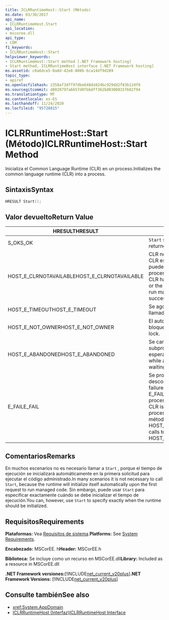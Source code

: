 ```yaml
---
title: ICLRRuntimeHost::Start (Método)
ms.date: 03/30/2017
api_name:
- ICLRRuntimeHost.Start
api_location:
- mscoree.dll
api_type:
- COM
f1_keywords:
- ICLRRuntimeHost::Start
helpviewer_keywords:
- ICLRRuntimeHost::Start method [.NET Framework hosting]
- Start method, ICLRRuntimeHost interface [.NET Framework hosting]
ms.assetid: c0a6dce5-0a8d-42e8-808b-6ca14df9d289
topic_type:
- apiref
ms.openlocfilehash: 2358af3dff97dbe648da924bc929dd2f83b12df0
ms.sourcegitcommit: d8020797a6657d0fbbdff362b80300815f682f94
ms.translationtype: MT
ms.contentlocale: es-ES
ms.lasthandoff: 11/24/2020
ms.locfileid: "95728815"
---
```

# <a name="iclrruntimehoststart-method"></a><span data-ttu-id="38619-102">ICLRRuntimeHost::Start (Método)</span><span class="sxs-lookup"><span data-stu-id="38619-102">ICLRRuntimeHost::Start Method</span></span>

<span data-ttu-id="38619-103">Inicializa el Common Language Runtime (CLR) en un proceso.</span><span class="sxs-lookup"><span data-stu-id="38619-103">Initializes the common language runtime (CLR) into a process.</span></span>  
  
## <a name="syntax"></a><span data-ttu-id="38619-104">Sintaxis</span><span class="sxs-lookup"><span data-stu-id="38619-104">Syntax</span></span>  
  
```cpp  
HRESULT Start();  
```  
  
## <a name="return-value"></a><span data-ttu-id="38619-105">Valor devuelto</span><span class="sxs-lookup"><span data-stu-id="38619-105">Return Value</span></span>  
  
|<span data-ttu-id="38619-106">HRESULT</span><span class="sxs-lookup"><span data-stu-id="38619-106">HRESULT</span></span>|<span data-ttu-id="38619-107">Descripción</span><span class="sxs-lookup"><span data-stu-id="38619-107">Description</span></span>|  
|-------------|-----------------|  
|<span data-ttu-id="38619-108">S_OK</span><span class="sxs-lookup"><span data-stu-id="38619-108">S_OK</span></span>|<span data-ttu-id="38619-109">`Start` se devolvió correctamente.</span><span class="sxs-lookup"><span data-stu-id="38619-109">`Start` returned successfully.</span></span>|  
|<span data-ttu-id="38619-110">HOST_E_CLRNOTAVAILABLE</span><span class="sxs-lookup"><span data-stu-id="38619-110">HOST_E_CLRNOTAVAILABLE</span></span>|<span data-ttu-id="38619-111">CLR no se ha cargado en un proceso o CLR está en un estado en el que no puede ejecutar código administrado ni procesar la llamada correctamente.</span><span class="sxs-lookup"><span data-stu-id="38619-111">The CLR has not been loaded into a process, or the CLR is in a state in which it cannot run managed code or process the call successfully.</span></span>|  
|<span data-ttu-id="38619-112">HOST_E_TIMEOUT</span><span class="sxs-lookup"><span data-stu-id="38619-112">HOST_E_TIMEOUT</span></span>|<span data-ttu-id="38619-113">Se agotó el tiempo de espera de la llamada.</span><span class="sxs-lookup"><span data-stu-id="38619-113">The call timed out.</span></span>|  
|<span data-ttu-id="38619-114">HOST_E_NOT_OWNER</span><span class="sxs-lookup"><span data-stu-id="38619-114">HOST_E_NOT_OWNER</span></span>|<span data-ttu-id="38619-115">El autor de la llamada no posee el bloqueo.</span><span class="sxs-lookup"><span data-stu-id="38619-115">The caller does not own the lock.</span></span>|  
|<span data-ttu-id="38619-116">HOST_E_ABANDONED</span><span class="sxs-lookup"><span data-stu-id="38619-116">HOST_E_ABANDONED</span></span>|<span data-ttu-id="38619-117">Se canceló un evento mientras un subproceso o fibra bloqueados estaba esperando en él.</span><span class="sxs-lookup"><span data-stu-id="38619-117">An event was canceled while a blocked thread or fiber was waiting on it.</span></span>|  
|<span data-ttu-id="38619-118">E_FAIL</span><span class="sxs-lookup"><span data-stu-id="38619-118">E_FAIL</span></span>|<span data-ttu-id="38619-119">Se produjo un error grave desconocido.</span><span class="sxs-lookup"><span data-stu-id="38619-119">An unknown catastrophic failure occurred.</span></span> <span data-ttu-id="38619-120">Si un método devuelve E_FAIL, CLR ya no se puede usar en el proceso.</span><span class="sxs-lookup"><span data-stu-id="38619-120">If a method returns E_FAIL, the CLR is no longer usable within the process.</span></span> <span data-ttu-id="38619-121">Las llamadas subsiguientes a métodos de hospedaje devuelven HOST_E_CLRNOTAVAILABLE.</span><span class="sxs-lookup"><span data-stu-id="38619-121">Subsequent calls to hosting methods return HOST_E_CLRNOTAVAILABLE.</span></span>|  
  
## <a name="remarks"></a><span data-ttu-id="38619-122">Comentarios</span><span class="sxs-lookup"><span data-stu-id="38619-122">Remarks</span></span>  

 <span data-ttu-id="38619-123">En muchos escenarios no es necesario llamar a `Start` , porque el tiempo de ejecución se inicializará automáticamente en la primera solicitud para ejecutar el código administrado.</span><span class="sxs-lookup"><span data-stu-id="38619-123">In many scenarios it is not necessary to call `Start`, because the runtime will initialize itself automatically upon the first request to run managed code.</span></span> <span data-ttu-id="38619-124">Sin embargo, puede usar `Start` para especificar exactamente cuándo se debe inicializar el tiempo de ejecución.</span><span class="sxs-lookup"><span data-stu-id="38619-124">You can, however, use `Start` to specify exactly when the runtime should be initialized.</span></span>  
  
## <a name="requirements"></a><span data-ttu-id="38619-125">Requisitos</span><span class="sxs-lookup"><span data-stu-id="38619-125">Requirements</span></span>  

 <span data-ttu-id="38619-126">**Plataformas:** Vea [Requisitos de sistema](../../get-started/system-requirements.md).</span><span class="sxs-lookup"><span data-stu-id="38619-126">**Platforms:** See [System Requirements](../../get-started/system-requirements.md).</span></span>  
  
 <span data-ttu-id="38619-127">**Encabezado:** MSCorEE. h</span><span class="sxs-lookup"><span data-stu-id="38619-127">**Header:** MSCorEE.h</span></span>  
  
 <span data-ttu-id="38619-128">**Biblioteca:** Se incluye como un recurso en MSCorEE.dll</span><span class="sxs-lookup"><span data-stu-id="38619-128">**Library:** Included as a resource in MSCorEE.dll</span></span>  
  
 <span data-ttu-id="38619-129">**.NET Framework versiones:**[!INCLUDE[net_current_v20plus](../../../../includes/net-current-v20plus-md.md)]</span><span class="sxs-lookup"><span data-stu-id="38619-129">**.NET Framework Versions:** [!INCLUDE[net_current_v20plus](../../../../includes/net-current-v20plus-md.md)]</span></span>  
  
## <a name="see-also"></a><span data-ttu-id="38619-130">Consulte también</span><span class="sxs-lookup"><span data-stu-id="38619-130">See also</span></span>

- <xref:System.AppDomain>
- [<span data-ttu-id="38619-131">ICLRRuntimeHost (Interfaz)</span><span class="sxs-lookup"><span data-stu-id="38619-131">ICLRRuntimeHost Interface</span></span>](iclrruntimehost-interface.md)
